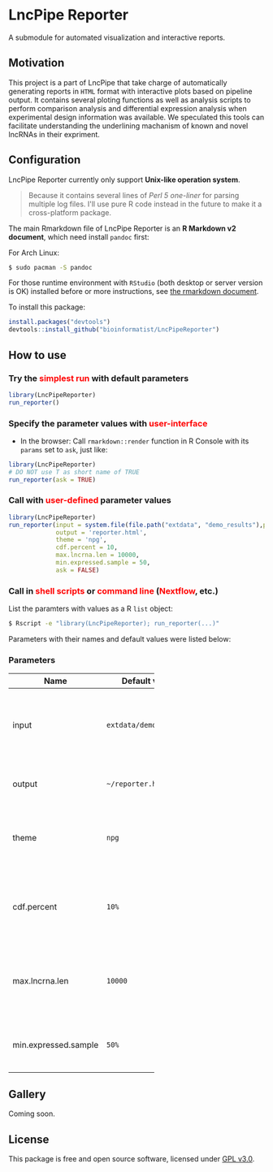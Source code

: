 LncPipe Reporter
================

A submodule for automated visualization and interactive reports.

Motivation
----------

This project is a part of LncPipe that take charge of automatically generating reports in `HTML` format with interactive plots based on pipeline output. It contains several ploting functions as well as analysis scripts to perform comparison analysis and differential expression analysis when experimental design information was available. We speculated this tools can facilitate understanding the underlining machanism of known and novel lncRNAs in their expriment.

Configuration
-------------

LncPipe Reporter currently only support **Unix-like operation system**.

> Because it contains several lines of *Perl 5 one-liner* for parsing multiple log files. I'll use pure R code instead in the future to make it a cross-platform package.

The main Rmarkdown file of LncPipe Reporter is an **R Markdown v2 document**, which need install `pandoc` first:

For Arch Linux:

``` bash
$ sudo pacman -S pandoc
```

For those runtime environment with `RStudio` (both desktop or server version is OK) installed before or more instructions, see [the rmarkdown document](https://github.com/rstudio/rmarkdown/blob/master/PANDOC.md).

To install this package:

``` r
install.packages("devtools")
devtools::install_github("bioinformatist/LncPipeReporter")
```

How to use
----------

### Try the <font color="#FF0000">simplest run</font> with default parameters

``` r
library(LncPipeReporter)
run_reporter()
```

### Specify the parameter values with <font color="#FF0000">user-interface</font>

-   In the browser: Call `rmarkdown::render` function in R Console with its `params` set to `ask`, just like:

``` r
library(LncPipeReporter)
# DO NOT use T as short name of TRUE
run_reporter(ask = TRUE)
```

### Call with <font color="#FF0000">user-defined</font> parameter values

``` r
library(LncPipeReporter)
run_reporter(input = system.file(file.path("extdata", "demo_results"),package = "LncPipeReporter"),
             output = 'reporter.html',
             theme = 'npg',
             cdf.percent = 10,
             max.lncrna.len = 10000,
             min.expressed.sample = 50,
             ask = FALSE)
```

### Call in <font color="#FF0000">shell scripts</font> or <font color="#FF0000">command line</font> (<font color="#FF0000">Nextflow</font>, etc.)

List the paramters with values as a R `list` object:

``` bash
$ Rscript -e "library(LncPipeReporter); run_reporter(...)"
```

Parameters with their names and default values were listed below:

### Parameters

<table style="width:57%;">
<colgroup>
<col width="16%" />
<col width="20%" />
<col width="19%" />
</colgroup>
<thead>
<tr class="header">
<th>Name</th>
<th>Default value</th>
<th>Description</th>
</tr>
</thead>
<tbody>
<tr class="odd">
<td>input</td>
<td><code>extdata/demo_results</code></td>
<td>Absolute path of input directory (results of up-stream analysis)</td>
</tr>
<tr class="even">
<td>output</td>
<td><code>~/reporter.html</code></td>
<td>Output file name (In HTML format)</td>
</tr>
<tr class="odd">
<td>theme</td>
<td><code>npg</code></td>
<td>Journal palette applied to all plots supplied by <a href="https://cran.r-project.org/web/packages/ggsci/vignettes/ggsci.html#discrete-color-palettes">ggsci</a></td>
</tr>
<tr class="even">
<td>cdf.percent</td>
<td><code>10%</code></td>
<td>Percentage of values to display when calculating coding potential</td>
</tr>
<tr class="odd">
<td>max.lncrna.len</td>
<td><code>10000</code></td>
<td>Maximum length of lncRNAs to display when calculating distribution</td>
</tr>
<tr class="even">
<td>min.expressed.sample</td>
<td><code>50%</code></td>
<td>Minimal percentage of expressed samples</td>
</tr>
</tbody>
</table>

Gallery
-------

Coming soon.

License
-------

This package is free and open source software, licensed under [GPL v3.0](https://github.com/bioinformatist/multiIP/blob/master/LICENSE).
